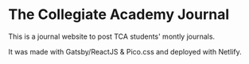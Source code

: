 # The Collegiate Academy Journal
This is a journal website to post TCA students' montly journals. 

It was made with Gatsby/ReactJS & Pico.css and deployed with Netlify.